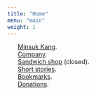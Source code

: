 ```yaml
---
title: "Home"
menu: "main"
weight: 1
---
```

<style>
  ul {
   list-style: none; 
  }
</style>
- [Minsuk Kang](https://mataroa.blog/images/3d2e27a1.jpeg).
- [Company](https://en.jagunbae.com).
- [Sandwich shop](https://reviews.cheesylazy.com/) (closed).
- [Short stories](https://kangmins.uk).
- [Bookmarks](https://links.kangminsuk.com/bookmarks/shared).
- [Donations](https://liberapay.com/Kang/).